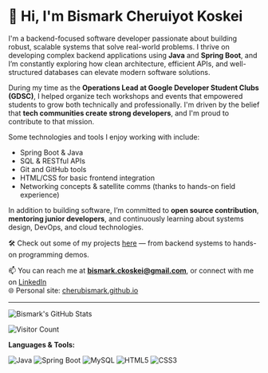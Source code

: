 # 👋 Hi, I'm Bismark Cheruiyot Koskei

I'm a backend-focused software developer passionate about building robust, scalable systems that solve real-world problems. I thrive on developing complex backend applications using **Java** and **Spring Boot**, and I’m constantly exploring how clean architecture, efficient APIs, and well-structured databases can elevate modern software solutions.

During my time as the **Operations Lead at Google Developer Student Clubs (GDSC)**, I helped organize tech workshops and events that empowered students to grow both technically and professionally. I'm driven by the belief that **tech communities create strong developers**, and I'm proud to contribute to that mission.

Some technologies and tools I enjoy working with include:
- Spring Boot & Java
- SQL & RESTful APIs
- Git and GitHub tools
- HTML/CSS for basic frontend integration
- Networking concepts & satellite comms (thanks to hands-on field experience)

In addition to building software, I’m committed to **open source contribution**, **mentoring junior developers**, and continuously learning about systems design, DevOps, and cloud technologies.

🛠️ Check out some of my projects [here](https://github.com/cherubismark?tab=repositories) — from backend systems to hands-on programming demos.

📫 You can reach me at **bismark.ckoskei@gmail.com**, or connect with me on [LinkedIn](https://linkedin.com/in/bismark-cheruiyot)  
🌐 Personal site: [cherubismark.github.io](https://cherubismark.github.io)

---

![Bismark's GitHub Stats](https://github-readme-stats.vercel.app/api?username=cherubismark&show_icons=true&hide_title=true&count_private=true&hide=prs&theme=radical)

![Visitor Count](https://visitor-badge.laobi.icu/badge?page_id=cherubismark.cherubismark)

**Languages & Tools:**

![Java](https://img.shields.io/badge/Java-%23E34A86.svg?style=flat&logo=java&logoColor=white)
![Spring Boot](https://img.shields.io/badge/Spring%20Boot-%236DB33F.svg?style=flat&logo=springboot&logoColor=white)
![MySQL](https://img.shields.io/badge/MySQL-%234479A1.svg?style=flat&logo=mysql&logoColor=white)
![HTML5](https://img.shields.io/badge/HTML5-%23E34F26.svg?style=flat&logo=html5&logoColor=white)
![CSS3](https://img.shields.io/badge/CSS3-%231572B6.svg?style=flat&logo=css3&logoColor=white)
